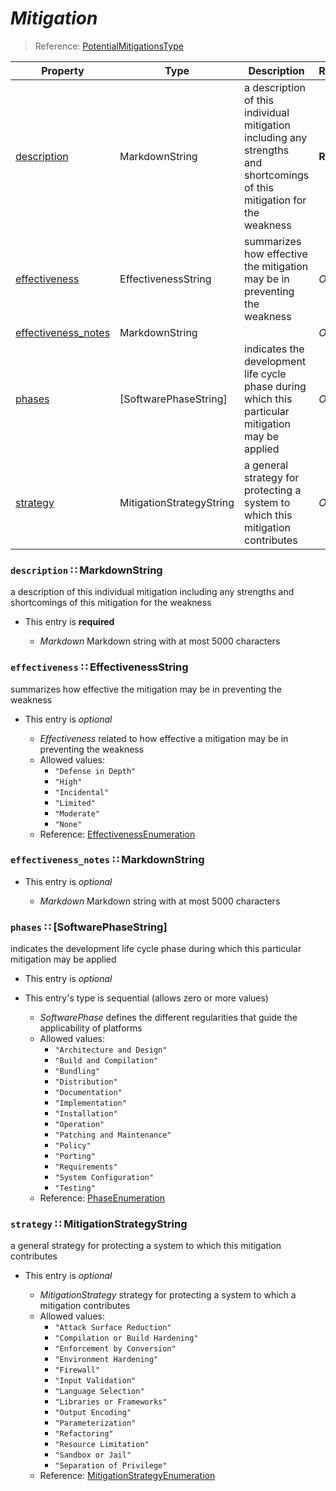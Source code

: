 <a id="map111"></a>
# *Mitigation*

> Reference: [PotentialMitigationsType](https://cwe.mitre.org/documents/schema/#PotentialMitigationsType)

| Property | Type | Description | Required? |
| -------- | ---- | ----------- | --------- |
|[description](#description-markdownstring)|MarkdownString|a description of this individual mitigation including any strengths and shortcomings of this mitigation for the weakness|**Required**|
|[effectiveness](#effectiveness-effectivenessstring)|EffectivenessString|summarizes how effective the mitigation may be in preventing the weakness|_Optional_|
|[effectiveness_notes](#effectiveness_notes-markdownstring)|MarkdownString| |_Optional_|
|[phases](#phases-softwarephasestring)|[SoftwarePhaseString]|indicates the development life cycle phase during which this particular mitigation may be applied|_Optional_|
|[strategy](#strategy-mitigationstrategystring)|MitigationStrategyString|a general strategy for protecting a system to which this mitigation contributes|_Optional_|


<a id="description-markdownstring"></a>
### `description` ∷ MarkdownString

a description of this individual mitigation including any strengths and shortcomings of this mitigation for the weakness

* This entry is **required**


  * *Markdown* Markdown string with at most 5000 characters

<a id="effectiveness-effectivenessstring"></a>
### `effectiveness` ∷ EffectivenessString

summarizes how effective the mitigation may be in preventing the weakness

* This entry is _optional_


  * *Effectiveness* related to how effective a mitigation may be in preventing the weakness
  * Allowed values:
    * `"Defense in Depth"`
    * `"High"`
    * `"Incidental"`
    * `"Limited"`
    * `"Moderate"`
    * `"None"`
  * Reference: [EffectivenessEnumeration](https://cwe.mitre.org/documents/schema/#EffectivenessEnumeration)


<a id="effectiveness_notes-markdownstring"></a>
### `effectiveness_notes` ∷ MarkdownString

* This entry is _optional_


  * *Markdown* Markdown string with at most 5000 characters

<a id="phases-softwarephasestring"></a>
### `phases` ∷ [SoftwarePhaseString]

indicates the development life cycle phase during which this particular mitigation may be applied

* This entry is _optional_
* This entry's type is sequential (allows zero or more values)


  * *SoftwarePhase* defines the different regularities that guide the applicability of platforms
  * Allowed values:
    * `"Architecture and Design"`
    * `"Build and Compilation"`
    * `"Bundling"`
    * `"Distribution"`
    * `"Documentation"`
    * `"Implementation"`
    * `"Installation"`
    * `"Operation"`
    * `"Patching and Maintenance"`
    * `"Policy"`
    * `"Porting"`
    * `"Requirements"`
    * `"System Configuration"`
    * `"Testing"`
  * Reference: [PhaseEnumeration](https://cwe.mitre.org/documents/schema/#PhaseEnumeration)


<a id="strategy-mitigationstrategystring"></a>
### `strategy` ∷ MitigationStrategyString

a general strategy for protecting a system to which this mitigation contributes

* This entry is _optional_


  * *MitigationStrategy* strategy for protecting a system to which a mitigation contributes
  * Allowed values:
    * `"Attack Surface Reduction"`
    * `"Compilation or Build Hardening"`
    * `"Enforcement by Conversion"`
    * `"Environment Hardening"`
    * `"Firewall"`
    * `"Input Validation"`
    * `"Language Selection"`
    * `"Libraries or Frameworks"`
    * `"Output Encoding"`
    * `"Parameterization"`
    * `"Refactoring"`
    * `"Resource Limitation"`
    * `"Sandbox or Jail"`
    * `"Separation of Privilege"`
  * Reference: [MitigationStrategyEnumeration](https://cwe.mitre.org/documents/schema/#MitigationStrategyEnumeration)

